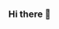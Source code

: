 ### Hi there 👋

<!--
**ericrojas1418/ericrojas1418** is a ✨ _special_ ✨ repository because its `README.md` (this file) appears on your GitHub profile.

Here are some ideas to get you started:

- 🔭 I’m currently working on learning REACT
- 🌱 I’m currently learning Javascript

- 🤔 I’m looking for help with python databases
- 📫 How to reach me: Hit my line @da_homie_eric on insta!
- 😄 Pronouns: he/him
- ⚡ Fun fact: I love brazilian jiu jitsu
